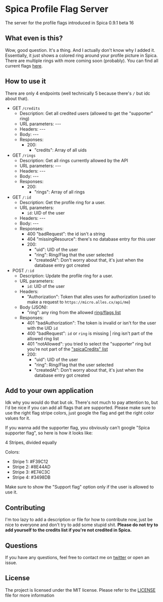 # Spica Profile Flag Server

The server for the profile flags introduced in Spica 0.9.1 beta 16

## What even is this?

Wow, good question. It's a thing. And I actually don't know why I added it.
Essentially, it just shows a colored ring around your profile picture in Spica.
There are multiple rings with more coming soon (probably).
You can find all current flags [here](utils/allowedRings.json).

## How to use it

There are only 4 endpoints (well technically 5 because there's `/` but idc about that).

- GET `/credits`
  - Description: Get all credited users (allowed to get the "supporter" ring)
  - URL parameters: ---
  - Headers: ---
  - Body: ---
  - Responses:
    - 200:
      - "credits": Array of all uids
- GET `/rings`
  - Description: Get all rings currently allowed by the API
  - URL parameters: ---
  - Headers: ---
  - Body: ---
  - Responses:
    - 200:
      - "rings": Array of all rings
- GET `/:id`
  - Description: Get the profile ring for a user.
  - URL parameters:
    - `id`: UID of the user
  - Headers: ---
  - Body: ---
  - Responses:
    - 400 "badRequest": the id isn't a string
    - 404 "missingResource": there's no database entry for this user
    - 200:
      - "uid": UID of the user
      - "ring": Ring/Flag that the user selected
      - "createdAt": Don't worry about that, it's just when the database entry got created
- POST `/:id`
  - Description: Update the profile ring for a user.
  - URL parameters:
    - `id`: UID of the user
  - Headers:
    - "Authorization": Token that alles uses for authorization (used to make a request to `https://micro.alles.cx/api/me`)
  - Body (JSON):
    - "ring": any ring from the allowed [ring/flags list](utils/allowedRings.json)
  - Responses:
    - 401 "badAuthorization": The token is invalid or isn't for the user with the UID `id`
    - 400 "badRequest": `id` or `ring` is missing | ring isn't part of the allowed ring list
    - 401 "notAllowed": you tried to select the "supporter" ring but you're not part of the ["spicaCredits" list](utils/spicaCredits.json)
    - 200:
      - "uid": UID of the user
      - "ring": Ring/Flag that the user selected
      - "createdAt": Don't worry about that, it's just when the database entry got created

## Add to your own application

Idk why you would do that but ok. There's not much to pay attention to, but I'd be nice if you can add all flags that are supported.
Please make sure to use the right flag stripe colors, just google the flag and get the right color values for it.

If you wanna add the supporter flag, you obviously can't google "Spica supporter flag", so here is how it looks like:

4 Stripes, divided equally

Colors:

- Stripe 1: #F39C12
- Stripe 2: #8E44AD
- Stripe 3: #E74C3C
- Stripe 4: #3498DB

Make sure to show the "Support flag" option only if the user is allowed to use it.

## Contributing

I'm too lazy to add a description or file for how to contribute now, just be nice to everyone and don't try to add some stupid shit.
**Please do not try to add yourself to the credits list if you're not credited in Spica.**

## Questions

If you have any questions, feel free to contact me on [twitter](https://twitter.com/leabmgrt) or open an issue.

## License

The project is licensed under the MIT license. Please refer to the [LICENSE](LICENSE) file for more information
